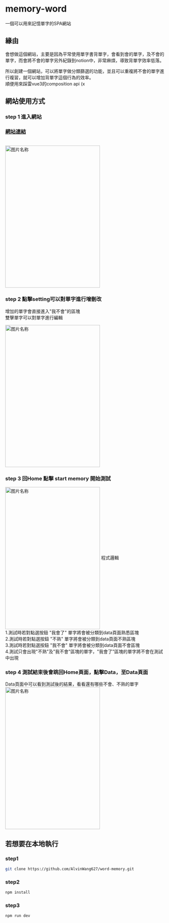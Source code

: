 # memory-word
一個可以用來記憶單字的SPA網站
## 緣由
會想做這個網站，主要是因為平常使用單字書背單字，會看到會的單字，及不會的單字，而會將不會的單字另外紀錄到notion中，非常麻煩，導致背單字效率低落。  
  
所以創建一個網站，可以將單字做分類篩選的功能，並且可以重複將不會的單字進行複習，就可以增加背單字這個行為的效率。  
順便用來踩雷vue3的composition api (x

## 網站使用方式
### step 1 進入網站

### <a href="https://alvinwang627.github.io/word-memory/" target="_blank">網站連結</a>
<br>
<img src="https://user-images.githubusercontent.com/93432312/169701120-536ee7cd-4adb-44d5-bce6-5be324edacfe.png" width = "300" height = "450" alt="图片名称" align=center />

### step 2 點擊setting可以對單字進行增刪改
增加的單字會直接進入"我不會"的區塊  <br>
雙擊單字可以對單字進行編輯<br>

 <img src="https://user-images.githubusercontent.com/93432312/169701437-0061d823-b76d-4135-acc9-56730c661de7.png" width = "300" height = "450" alt="图片名称" align=center />  
 
###  step 3 回Home 點擊 start memory 開始測試

<img src="https://user-images.githubusercontent.com/93432312/168539909-15fdf960-7878-435a-980a-ed853f151860.png" width = "300" height = "450" alt="图片名称" align=center />
程式邏輯<br>
1.測試時若對點選按鈕 "我會了" 單字將會被分類到data頁面熟悉區塊<br>
2.測試時若對點選按鈕 "不熟" 單字將會被分類到data頁面不熟區塊<br>
3.測試時若對點選按鈕 "我不會" 單字將會被分類到data頁面不會區塊<br>
4.測試只會出現"不熟"及"我不會"區塊的單字，"我會了"區塊的單字將不會在測試中出現<br>

### step 4 測試結束後會跳回Home頁面，點擊Data，至Data頁面
Data頁面中可以看到測試後的結果，看看還有哪些不會、不熟的單字  
<img src="https://user-images.githubusercontent.com/93432312/169701245-862520c9-51a3-4e40-b8cc-6d3baae8e504.png" width = "300" height = "450" alt="图片名称" align=center />
## 若想要在本地執行

### step1
```sh
git clone https://github.com/AlvinWang627/word-memory.git
```
### step2
```sh
npm install
```
### step3  
```sh
npm run dev
```
